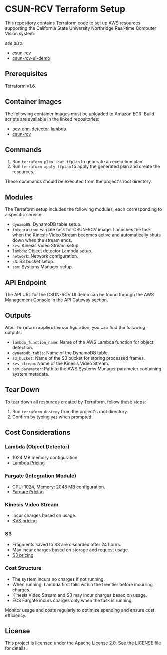 # CSUN-RCV Terraform Setup

This repository contains Terraform code to set up AWS resources supporting the California State University Northridge Real-time Computer Vision system.

*see also*: 
- [csun-rcv](https://github.com/rosealexander/csun-rcv)
- [csun-rcv-ui-demo](https://github.com/rosealexander/csun-rcv-ui-demo)

## Prerequisites

Terraform v1.6.

## Container Images

The following container images must be uploaded to Amazon ECR. 
Build scripts are available in the linked repositories:

- [ocv-dnn-detector-lambda](https://github.com/rosealexander/docker-ocv-dnn-detector-lambda)
- [csun-rcv](https://github.com/rosealexander/docker-csun-rcv)

## Commands

1. Run `terraform plan -out tfplan` to generate an execution plan.
2. Run `terraform apply tfplan` to apply the generated plan and create the resources.

These commands should be executed from the project's root directory.

## Modules

The Terraform setup includes the following modules, each corresponding to a specific service:

- `dynamoDB`: DynamoDB table setup.
- `integration`: Fargate task for CSUN-RCV image. Launches the task when the Kinesis Video Stream becomes active and automatically shuts down when the stream ends.
- `kvs`: Kinesis Video Stream setup.
- `lambda`: Object detector Lambda setup.
- `network`: Network configuration.
- `s3`: S3 bucket setup.
- `ssm`: Systems Manager setup.

## API Endpoint

The API URL for the CSUN-RCV UI demo can be found through the AWS Management Console in the API Gateway section.

## Outputs

After Terraform applies the configuration, you can find the following outputs:

- `lambda_function_name`: Name of the AWS Lambda function for object detection.
- `dynamodb_table`: Name of the DynamoDB table.
- `s3_bucket`: Name of the S3 bucket for storing processed frames.
- `kvs_stream`: Name of the Kinesis Video Stream.
- `ssm_parameter`: Path to the AWS Systems Manager parameter containing system metadata.

## Tear Down

To tear down all resources created by Terraform, follow these steps:

1. Run `terraform destroy` from the project's root directory.
2. Confirm by typing `yes` when prompted.

## Cost Considerations

### Lambda (Object Detector)
- 1024 MB memory configuration.
- [Lambda Pricing](https://aws.amazon.com/lambda/pricing/)

### Fargate (Integration Module)
- CPU: 1024, Memory: 2048 MB configuration.
- [Fargate Pricing](https://aws.amazon.com/fargate/pricing/)

### Kinesis Video Stream
- Incur charges based on usage.
- [KVS pricing](https://aws.amazon.com/kinesis/video-streams/pricing/)

### S3
- Fragments saved to S3 are discarded after 24 hours.
- May incur charges based on storage and request usage.
- [S3 pricing](https://aws.amazon.com/s3/pricing/)

### Cost Structure
- The system incurs no charges if not running.
- When running, Lambda first falls within the free tier before incurring charges.
- Kinesis Video Stream and S3 may incur charges based on usage.
- ECS Fargate incurs charges only when the task is running.

Monitor usage and costs regularly to optimize spending and ensure cost efficiency.

## License

This project is licensed under the Apache License 2.0. See the LICENSE file for details.
